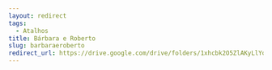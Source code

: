 ```yaml
---
layout: redirect
tags:
  - Atalhos
title: Bárbara e Roberto
slug: barbaraeroberto
redirect_url: https://drive.google.com/drive/folders/1xhcbk2O5ZlAKyLlYoGQ71qWoUEuNVy5D?usp=sharing
---
```

